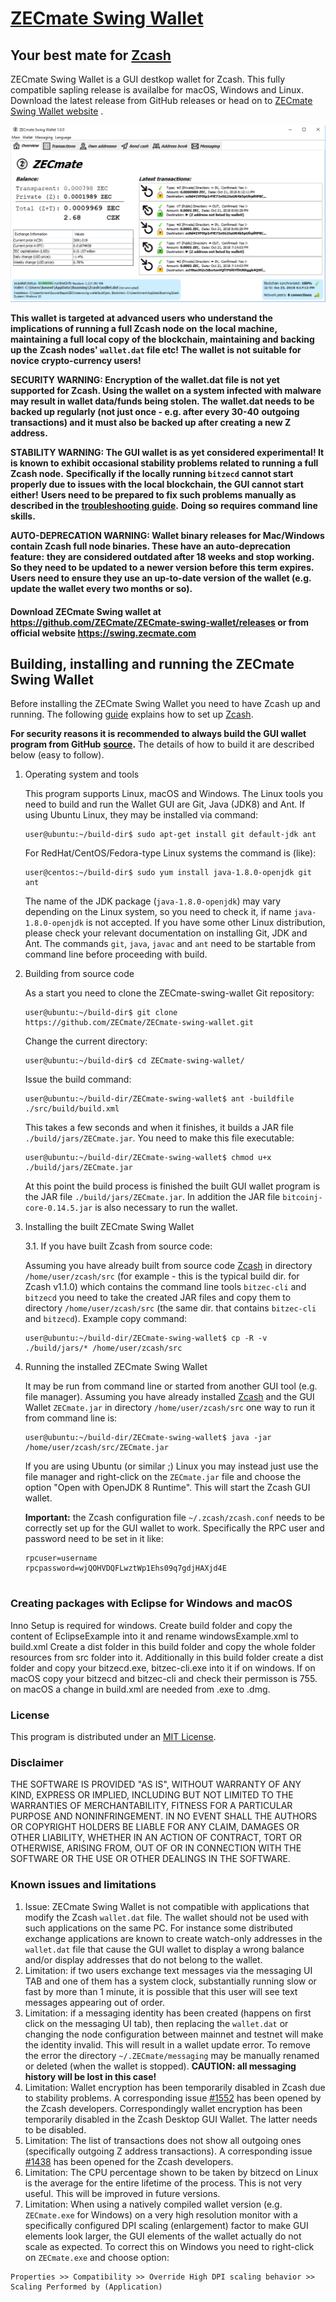 # [ZECmate Swing Wallet](https://swing.zecmate.com/) 
## Your best mate for [Zcash](https://z.cash/)

ZECmate Swing Wallet is a GUI destkop wallet for Zcash. This fully compatible sapling release is availalbe for macOS, Windows and Linux. Download the latest release from GitHub releases or head on to [ZECmate Swing Wallet website](https://swing.zecmate.com/) .

![Screenshot](https://github.com/ZECmate/ZECmate-swing-wallet/raw/master/docs/zecmate.png "Main Window")

**This wallet is targeted at advanced users who understand the implications of running a full Zcash node on**
**the local machine, maintaining a full local copy of the blockchain, maintaining and backing up the**
**Zcash nodes' `wallet.dat` file etc! The wallet is not suitable for novice crypto-currency users!**

**SECURITY WARNING: Encryption of the wallet.dat file is not yet supported for Zcash. Using the wallet** 
**on a system infected with malware may result in wallet data/funds being stolen. The**
**wallet.dat needs to be backed up regularly (not just once - e.g. after every 30-40**
**outgoing transactions) and it must also be backed up after creating a new Z address.**

**STABILITY WARNING: The GUI wallet is as yet considered experimental! It is known to exhibit occasional stability problems related to running a full Zcash node.**
**Specifically if the locally running `bitzecd` cannot start properly due to issues with the local blockchain, the GUI cannot start either!**
**Users need to be prepared to fix such problems manually as described in the [troubleshooting guide](docs/TroubleshootingGuide.md).**
**Doing so requires command line skills.**

**AUTO-DEPRECATION WARNING: Wallet binary releases for Mac/Windows contain Zcash full node binaries. These have an auto-deprecation feature:**
**they are considered outdated after 18 weeks and stop working. So they need to be updated to a newer version before this term expires.**
**Users need to ensure they use an up-to-date version of the wallet (e.g. update the wallet every two months or so).**

#### Download ZECmate Swing wallet at https://github.com/ZECmate/ZECmate-swing-wallet/releases or from official website https://swing.zecmate.com

## Building, installing and running the ZECmate Swing Wallet

Before installing the ZECmate Swing Wallet you need to have Zcash up and running. The following 
[guide](https://github.com/zcash/zcash/blob/master/README.md) 
explains how to set up [Zcash](https://z.cash/). 

**For security reasons it is recommended to always build the GUI wallet program from GitHub**
**[source](https://github.com/ZECmate/ZECmate-swing-wallet/archive/master.zip).**
The details of how to build it are described below (easy to follow). 


1. Operating system and tools

   This program supports Linux, macOS and Windows.
   The Linux tools you need to build and run the Wallet GUI are Git, Java (JDK8) and
   Ant. If using Ubuntu Linux, they may be installed via command: 
   ```
   user@ubuntu:~/build-dir$ sudo apt-get install git default-jdk ant
   ``` 
   For RedHat/CentOS/Fedora-type Linux systems the command is (like):
   ```
   user@centos:~/build-dir$ sudo yum install java-1.8.0-openjdk git ant 
   ```
   The name of the JDK package (`java-1.8.0-openjdk`) may vary depending on the Linux system, so you need to
   check it, if name `java-1.8.0-openjdk` is not accepted.
   If you have some other Linux distribution, please check your relevant documentation on installing Git, 
   JDK and Ant. The commands `git`, `java`, `javac` and `ant` need to be startable from command line 
   before proceeding with build.

2. Building from source code

   As a start you need to clone the ZECmate-swing-wallet Git repository:
   ```
   user@ubuntu:~/build-dir$ git clone https://github.com/ZECmate/ZECmate-swing-wallet.git
   ```
   Change the current directory:
   ```
   user@ubuntu:~/build-dir$ cd ZECmate-swing-wallet/
   ```
   Issue the build command:
   ```
   user@ubuntu:~/build-dir/ZECmate-swing-wallet$ ant -buildfile ./src/build/build.xml
   ```
   This takes a few seconds and when it finishes, it builds a JAR file `./build/jars/ZECmate.jar`. 
   You need to make this file executable:
   ```
   user@ubuntu:~/build-dir/ZECmate-swing-wallet$ chmod u+x ./build/jars/ZECmate.jar
   ```
   At this point the build process is finished the built GUI wallet program is the JAR 
   file `./build/jars/ZECmate.jar`. In addition the JAR file 
   `bitcoinj-core-0.14.5.jar` is also necessary to run the wallet. 

3. Installing the built ZECmate Swing Wallet

   3.1. If you have built Zcash from source code:

     Assuming you have already built from source code [Zcash](https://z.cash/) in directory `/home/user/zcash/src` (for example - this is the typical build dir. for Zcash v1.1.0) which contains the command line tools `bitzec-cli` and `bitzecd` you need to take the created JAR files and copy them to directory `/home/user/zcash/src` (the same dir. that contains `bitzec-cli` and `bitzecd`). Example copy command:
      ```
      user@ubuntu:~/build-dir/ZECmate-swing-wallet$ cp -R -v ./build/jars/* /home/user/zcash/src    
      ```

4. Running the installed ZECmate Swing Wallet

   It may be run from command line or started from another GUI tool (e.g. file manager). 
   Assuming you have already installed [Zcash](https://z.cash/) and the GUI Wallet `ZECmate.jar` in 
   directory `/home/user/zcash/src` one way to run it from command line is:
   ```
   user@ubuntu:~/build-dir/ZECmate-swing-wallet$ java -jar /home/user/zcash/src/ZECmate.jar
   ```
   If you are using Ubuntu (or similar ;) Linux you may instead just use the file manager and 
   right-click on the `ZECmate.jar` file and choose the option "Open with OpenJDK 8 Runtime". 
   This will start the Zcash GUI wallet.
   
   **Important:** the Zcash configuration file `~/.zcash/zcash.conf` needs to be correctly set up for the GUI
   wallet to work. Specifically the RPC user and password need to be set in it like:
   ```
   rpcuser=username
   rpcpassword=wjQOHVDQFLwztWp1Ehs09q7gdjHAXjd4E
    
   ``` 

### Creating packages with Eclipse for Windows and macOS
Inno Setup is required for windows.
Create build folder and copy the content of EclipseExample into it and rename windowsExample.xml to build.xml 
Create a dist folder in this build folder and copy the whole folder resources from src folder into it.
Additionally in this build folder create a dist folder and copy your bitzecd.exe, bitzec-cli.exe into it if on windows. 
If on macOS copy your bitzecd and bitzec-cli and check their permisson is 755. on macOS a change in build.xml are needed from .exe to .dmg.

### License
This program is distributed under an [MIT License](https://github.com/ZECmate/ZECmate-swing-wallet/raw/master/LICENSE).

### Disclaimer

THE SOFTWARE IS PROVIDED "AS IS", WITHOUT WARRANTY OF ANY KIND, EXPRESS OR
IMPLIED, INCLUDING BUT NOT LIMITED TO THE WARRANTIES OF MERCHANTABILITY,
FITNESS FOR A PARTICULAR PURPOSE AND NONINFRINGEMENT. IN NO EVENT SHALL THE
AUTHORS OR COPYRIGHT HOLDERS BE LIABLE FOR ANY CLAIM, DAMAGES OR OTHER
LIABILITY, WHETHER IN AN ACTION OF CONTRACT, TORT OR OTHERWISE, ARISING FROM,
OUT OF OR IN CONNECTION WITH THE SOFTWARE OR THE USE OR OTHER DEALINGS IN THE
SOFTWARE.

### Known issues and limitations

1. Issue: ZECmate Swing Wallet is not compatible with applications that modify the Zcash `wallet.dat` file. The wallet should not be used
with such applications on the same PC. For instance some distributed exchange applications are known to create watch-only addresses in the
`wallet.dat` file that cause the GUI wallet to display a wrong balance and/or display addresses that do not belong to the wallet. 
1. Limitation: if two users exchange text messages via the messaging UI TAB and one of them has a system clock, substantially running slow or fast by more than 1 minute, it is possible that this user will see text messages appearing out of order. 
1. Limitation: if a messaging identity has been created (happens on first click on the messaging UI tab), then replacing the `wallet.dat` or changing the node configuration between mainnet and testnet will make the identity invalid. This will result in a wallet update error. To remove the error the directory `~/.ZECmate/messaging` may be manually renamed or deleted (when the wallet is stopped). **CAUTION: all messaging history will be lost in this case!**
1. Limitation: Wallet encryption has been temporarily disabled in Zcash due to stability problems. A corresponding issue 
[#1552](https://github.com/zcash/zcash/issues/1552) has been opened by the Zcash developers. Correspondingly
wallet encryption has been temporarily disabled in the Zcash Desktop GUI Wallet.
The latter needs to be disabled. 
1. Limitation: The list of transactions does not show all outgoing ones (specifically outgoing Z address 
transactions). A corresponding issue [#1438](https://github.com/zcash/zcash/issues/1438) has been opened 
for the Zcash developers. 
1. Limitation: The CPU percentage shown to be taken by bitzecd on Linux is the average for the entire lifetime 
of the process. This is not very useful. This will be improved in future versions.
1. Limitation: When using a natively compiled wallet version (e.g. `ZECmate.exe` for Windows) on a 
very high resolution monitor with a specifically configured DPI scaling (enlargement) factor to make GUI 
elements look larger, the GUI elements of the wallet actually do not scale as expected. To correct this on
Windows you need to right-click on `ZECmate.exe` and choose option:
```
Properties >> Compatibility >> Override High DPI scaling behavior >> Scaling Performed by (Application)
```
